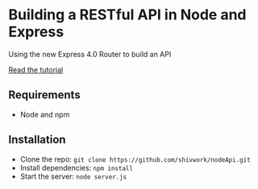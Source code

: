 # Building a RESTful API in Node and Express

Using the new Express 4.0 Router to build an API

[Read the tutorial](http://scotch.io/tutorials/javascript/build-a-restful-api-using-node-and-express-4)

## Requirements

- Node and npm

## Installation

- Clone the repo: `git clone https://github.com/shivwork/nodeApi.git`
- Install dependencies: `npm install`
- Start the server: `node server.js`

